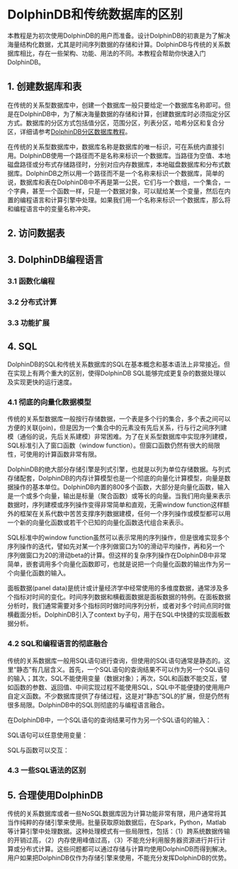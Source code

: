 # DolphinDB和传统数据库的区别

本教程是为初次使用DolphinDB的用户而准备。设计DolphinDB的初衷是为了解决海量结构化数据，尤其是时间序列数据的存储和计算。DolphinDB与传统的关系数据库相比，存在一些架构、功能、用法的不同。本教程会帮助你快速入门DolphinDB。

## 1. 创建数据库和表

在传统的关系型数据库中，创建一个数据库一般只要给定一个数据库名称即可。但是在DolphinDB中，为了解决海量数据的存储和计算，创建数据库时必须指定分区方式。数据库的分区方式包括值分区，范围分区，列表分区，哈希分区和复合分区，详细请参考[DolphinDB分区数据库教程](./database.md)。

在传统的关系型数据库中，数据库名称是数据库的唯一标识，可在系统内直接引用。DolphinDB使用一个路径而不是名称来标识一个数据库。当路径为空值、本地磁盘路径或分布式存储路径时，分别对应内存数据库，本地磁盘数据库和分布式数据库。DolphinDB之所以用一个路径而不是一个名称来标识一个数据库，简单的说，数据库和表在DolphinDB中不再是第一公民，它们与一个数组，一个集合，一个字典，甚至一个函数一样，只是一个数据对象，可以赋给某一个变量，然后在内置的编程语言和计算引擎中处理。如果我们用一个名称来标识一个数据库，那么将和编程语言中的变量名称冲突。

## 2. 访问数据表


## 3. DolphinDB编程语言


### 3.1 函数化编程

### 3.2 分布式计算

### 3.3 功能扩展

## 4. SQL

DolphinDB的SQL和传统关系数据库的SQL在基本概念和基本语法上非常接近。但在实现上有两个重大的区别，使得DolphinDB SQL能够完成更复杂的数据处理以及实现更快的运行速度。

### 4.1 彻底的向量化数据模型

传统的关系型数据库一般按行存储数据，一个表是多个行的集合，多个表之间可以方便的关联(join)，但是因为一个集合中的元素没有先后关系，行与行之间序列建模（通俗的说，先后关系建模）非常困难。为了在关系型数据库中实现序列建模，SQL标准引入了窗口函数（window function）。但窗口函数仍然有很大的局限性，可使用的计算函数非常有限。

DolphinDB的绝大部分存储引擎是列式引擎，也就是以列为单位存储数据。与列式存储配套，DolphinDB的内存计算模型也是一个彻底的向量化计算模型，向量是数据操作的基本单位。DolphinDB内置的800多个函数，大部分是向量化函数，输入是一个或多个向量，输出是标量（聚合函数）或等长的向量。当我们用向量来表示数据时，序列建模或序列操作变得非常简单和直观，无需window function这样额外的框架在关系代数中苦苦支撑序列数据建模，任何一个序列操作或模型都可以用一个新的向量化函数或若干个已知的向量化函数迭代组合来表示。

SQL标准中的window function虽然可以表示常用的序列操作，但是很难实现多个序列操作的迭代，譬如先对某一个序列做窗口为10的滑动平均操作，再和另一个序列做窗口为20的滑动beta的计算。但这样的复杂序列操作在DolphinDB中非常简单，嵌套调用多个向量化函数即可，也就是说把一个向量化函数的输出作为另一个向量化函数的输入。

面板数据(panel data)是统计或计量经济学中经常使用的多维度数据，通常涉及多个指标对时间的变化。时间序列数据和横截面数据是面板数据的特例。在面板数据分析时，我们通常需要对多个指标同时做时间序列分析，或者对多个时间点同时做横截面分析。DolphinDB引入了context by子句，用于在SQL中快捷的实现面板数据分析。

### 4.2 SQL和编程语言的彻底融合

传统的关系数据库一般用SQL语句进行查询，但使用的SQL语句通常是静态的。这里“静态”有几层含义。首先，一个SQL语句的查询结果不可以作为另一个SQL语句的输入；其次，SQL不能使用变量（数据对象）；再次，SQL和函数不能交互，譬如函数的参数、返回值、中间实现过程不能使用SQL，SQL中不能便捷的使用用户自定义函数。不少数据库提供了存储过程，这是对“静态”SQL的扩展，但是仍然有很多局限。DolphinDB中的SQL则彻底的与编程语言融合。

在DolphinDB中，一个SQL语句的查询结果可作为另一个SQL语句的输入：



SQL语句可以任意使用变量：



SQL与函数可以交互：




### 4.3 一些SQL语法的区别



## 5. 合理使用DolphinDB

传统的关系数据库或者一些NoSQL数据库因为计算功能非常有限，用户通常将其当作纯粹的存储引擎来使用。批量获取原始数据后，在Spark，Python，Matlab等计算引擎中处理数据。这种处理模式有一些局限性，包括：（1）跨系统数据传输的开销过高，（2）内存使用峰值过高，（3）不能充分利用服务器资源进行并行计算或分布式计算。这些问题都可以通过存储与计算均使用DolphinDB而得到解决。用户如果把DolphinDB仅作为存储引擎来使用，不能充分发挥DolphinDB的优势。


